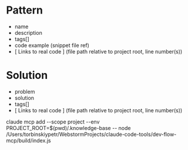 # Pattern
 - name
 - description
 - tags[]
 - code example (snippet file ref)
 - [ Links to real code ] (file path relative to project root, line number(s))

# Solution
 - problem
 - solution
 - tags[]
 - [ Links to real code ] (file path relative to project root, line number(s))



claude mcp add --scope project --env
  PROJECT_ROOT=$(pwd)/.knowledge-base -- node
  /Users/torbinskiypetr/WebstormProjects/claude-code-tools/dev-flow-mcp/build/index.js
